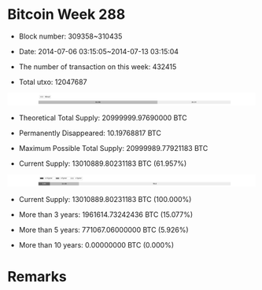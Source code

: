 # Bitcoin Week 288

- Block number: 309358~310435

- Date: 2014-07-06 03:15:05~2014-07-13 03:15:04

- The number of transaction on this week: 432415

- Total utxo: 12047687

![](../images/mined_week288.png)

- Theoretical Total Supply: 20999999.97690000 BTC

- Permanently Disappeared: 10.19768817 BTC

- Maximum Possible Total Supply: 20999989.77921183 BTC

- Current Supply: 13010889.80231183 BTC (61.957%)

![](../images/year_week288.png)


- Current Supply: 13010889.80231183 BTC (100.000%)

- More than 3 years: 1961614.73242436 BTC (15.077%)

- More than 5 years: 771067.06000000 BTC (5.926%)

- More than 10 years: 0.00000000 BTC (0.000%)

# Remarks

